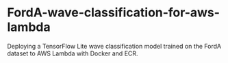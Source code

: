 # FordA-wave-classification-for-aws-lambda
Deploying a TensorFlow Lite wave classification model trained on the FordA dataset to AWS Lambda with Docker and ECR.
